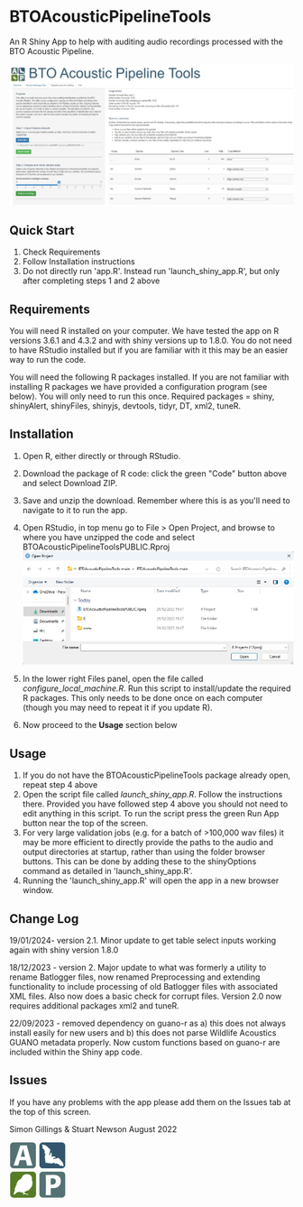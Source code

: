 # BTOAcousticPipelineTools
An R Shiny App to help with auditing audio recordings processed with the BTO Acoustic Pipeline.

![Screenshot](https://github.com/BritishTrustForOrnithology/BTOAcousticPipelineTools/blob/main/www/screengrab01.jpg)

## Quick Start

1. Check Requirements
2. Follow Installation instructions
3. Do not directly run 'app.R'. Instead run 'launch_shiny_app.R', but only after completing steps 1 and 2 above


## Requirements

You will need R installed on your computer. We have tested the app on R versions 3.6.1 and 4.3.2 and with shiny versions up to 1.8.0. You do not need to have RStudio installed but if you are familiar with it this may be an easier way to run the code.

You will need the following R packages installed. If you are not familiar with installing R packages we have provided a configuration program (see below). You will only need to run this once. Required packages = shiny, shinyAlert, shinyFiles, shinyjs, devtools, tidyr, DT, xml2, tuneR.


## Installation

1. Open R, either directly or through RStudio.
2. Download the package of R code: click the green "Code" button above and select Download ZIP. 
3. Save and unzip the download. Remember where this is as you'll need to navigate to it to run the app.
4. Open RStudio, in top menu go to File > Open Project, and browse to where you have unzipped the code and select BTOAcousticPipelineToolsPUBLIC.Rproj
![Screenshot](https://github.com/BritishTrustForOrnithology/BTOAcousticPipelineTools/blob/main/www/help_open_project.jpg)

5. In the lower right Files panel, open the file called *configure_local_machine.R*. Run this script to install/update the required R packages. This only needs to be done once on each computer (though you may need to repeat it if you update R).
6. Now proceed to the **Usage** section below


## Usage

1. If you do not have the BTOAcousticPipelineTools package already open, repeat step 4 above
2. Open the script file called *launch_shiny_app.R*. Follow the instructions there. Provided you have followed step 4 above you should not need to edit anything in this script. To run the script press the green Run App button near the top of the screen.
3. For very large validation jobs (e.g. for a batch of >100,000 wav files) it may be more efficient to directly provide the paths to the audio and output directories at startup, rather than using the folder browser buttons. This can be done by adding these to the shinyOptions command as detailed in 'launch_shiny_app.R'. 
4. Running the 'launch_shiny_app.R' will open the app in a new browser window.


## Change Log

19/01/2024- version 2.1. Minor update to get table select inputs working again with shiny version 1.8.0

18/12/2023 - version 2. Major update to what was formerly a utility to rename Batlogger files, now renamed Preprocessing and extending functionality to include processing of old Batlogger files with associated XML files. Also now does a basic check for corrupt files. Version 2.0 now requires additional packages xml2 and tuneR.

22/09/2023 - removed dependency on guano-r as a) this does not always install easily for new users and b) this does not parse Wildlife Acoustics GUANO metadata properly. Now custom functions based on guano-r are included within the Shiny app code.


## Issues

If you have any problems with the app please add them on the Issues tab at the top of this screen.

Simon Gillings & Stuart Newson
August 2022

![APlogo](https://github.com/BritishTrustForOrnithology/BTOAcousticPipelineTools/blob/main/www/APlogo100px.png)



